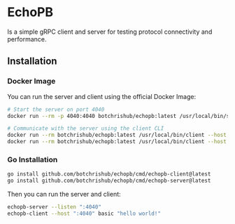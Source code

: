 # EchoPB

Is a simple gRPC client and server for testing protocol connectivity and performance.

## Installation

### Docker Image

You can run the server and client using the official Docker Image:

```sh
# Start the server on port 4040
docker run --rm -p 4040:4040 botchrishub/echopb:latest /usr/local/bin/server --listen ":4040"

# Communicate with the server using the client CLI
docker run --rm botchrishub/echopb:latest /usr/local/bin/client --host ":4040" basic "hello world!"
docker run --rm botchrishub/echopb:latest /usr/local/bin/client --host ":4040" server-stream "hello world!" --count 1000 --interval 250
```

### Go Installation

```sh
go install github.com/botchrishub/echopb/cmd/echopb-client@latest
go install github.com/botchrishub/echopb/cmd/echopb-server@latest
```

Then you can run the server and client:

```sh
echopb-server --listen ":4040"
echopb-client --host ":4040" basic "hello world!"
```
